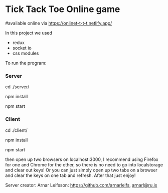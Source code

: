 # Tick Tack Toe Online game
#available online via https://onlinet-t-t-t.netlify.app/


In this project we used
- redux
- socket io
- css modules

To run the program:


### Server

  cd ./server/
  
  npm install
  
  npm start

### Client

  cd ./client/
  
  npm install
  
  npm start
	
then open up two browsers on localhost:3000, 
I recommend using Firefox for one and Chrome for the other, so there is no need to go into localstorage and clear out keys!
Or you can just simply open up two tabs on a browser and clear the keys on one tab and refresh.
After that just enjoy!

Server creator:
Arnar Leifsson: https://github.com/arnarleifs, arnarl@ru.is
